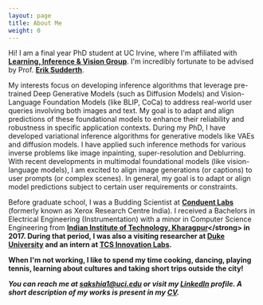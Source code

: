 ```yaml
---
layout: page
title: About Me
weight: 0
---
```


Hi! I am a final year PhD student at UC Irvine, where I'm affiliated with <strong> [Learning, Inference & Vision Group](https://ics.uci.edu/~sudderth/group/)</strong>. I'm incredibly fortunate to be advised by Prof. <strong> [Erik Sudderth](https://ics.uci.edu/~sudderth/)</strong>. 

My interests focus on developing inference algorithms that leverage pre-trained Deep Generative Models (such as Diffusion Models) and Vision-Language Foundation Models (like BLIP, CoCa) to address real-world user queries involving both images and text. My goal is to adapt and align predictions of these foundational models to enhance their reliability and robustness in specific application contexts. During my PhD, I have developed variational inference algorithms for generative models like VAEs and diffusion models. I have applied such inference methods for various inverse problems like image inpainting, super-resolution and Deblurring. With recent developments in multimodal foundational models (like vision-language models), I am excited to align image generations (or captions) to user prompts (or complex scenes). In general, my goal is to adapt or align model predictions subject to certain user requirements or constraints.

Before graduate school, I was a Budding Scientist at <strong>[Conduent Labs](https://www.conduent.com/innovation/)</strong> (formerly known as Xerox Research Centre India). I received a Bachelors in Electrical Engineering (Instrumentation) with a minor in Computer Science Engineering from <strong> [Indian Institute of Technology, Kharagpur]([http://www.iitkgp.ac.in/](http://www.ee.iitkgp.ac.in/))</strong> in 2017. During that period, I was also a visiting researcher at <strong>[Duke University](https://hal.pratt.duke.edu/)</strong> and an intern at <strong>[TCS Innovation Labs](https://www.tcs.com/research-and-innovation)</strong>.

When I'm not working, I like to spend my time cooking, dancing, playing tennis, learning about cultures and taking short trips outside the city!

<i>You can reach me at <strong>sakshia1@uci.edu</strong> or visit my [LinkedIn](https://www.linkedin.com/in/sakshi-agarwal-6a8b6186) profile. A short description of my works is present in my [CV](CV.pdf). </i> 


<font size="4">
  </font>
